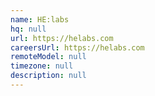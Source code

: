 ```yaml
---
name: HE:labs
hq: null
url: https://helabs.com
careersUrl: https://helabs.com
remoteModel: null
timezone: null
description: null
---
```

